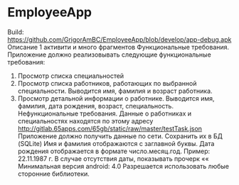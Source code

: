 # EmployeeApp
Build:  
https://github.com/GrigorAmBC/EmployeeApp/blob/develop/app-debug.apk  
Описание
1 активити и много фрагментов
Функциональные требования.
Приложение должно реализовывать следующие функциональные требования:
1. Просмотр списка специальностей
2. Просмотр списка работников, работающих по выбранной специальности.
Выводится имя, фамилия и возраст работника.
3. Просмотр детальной информации о работнике.
Выводится имя, фамилия, дата рождения, возраст, специальность.
Нефункциональные требования.
Данные о работниках и специальностях находятся по этому адресу
http://gitlab.65apps.com/65gb/static/raw/master/testTask.json
Приложение должно получить данные по сети. Сохранить их в БД (SQLite)
Имя и фамилия отображаются с заглавной буквы.
Дата рождения отображается в формате число.месяц.год. Пример: 22.11.1987 г.
В случае отсутствия даты, показывать прочерк ««
Минимальная версия android: 4.0
Разрешается использовать любые сторонние библиотеки.
